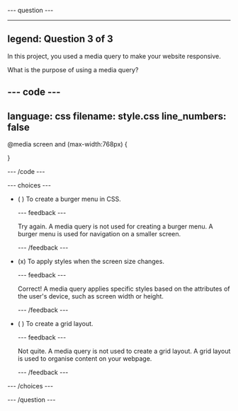 
--- question ---

---
legend: Question 3 of 3
---

In this project, you used a media query to make your website responsive.

What is the purpose of using a media query?

--- code ---
---
language: css
filename: style.css
line_numbers: false
---

@media screen and (max-width:768px) {

}

--- /code ---

--- choices ---

- ( ) To create a burger menu in CSS.

  --- feedback ---

  Try again. A media query is not used for creating a burger menu. A burger menu is used for navigation on a smaller screen.
 
  --- /feedback ---

- (x) To apply styles when the screen size changes.

  --- feedback ---

  Correct! A media query applies specific styles based on the attributes of the user's device, such as screen width or height.

  --- /feedback ---

- ( ) To create a grid layout.

  --- feedback ---
  
  Not quite. A media query is not used to create a grid layout. A grid layout is used to organise content on your webpage.
 
  --- /feedback ---

--- /choices ---

--- /question ---
